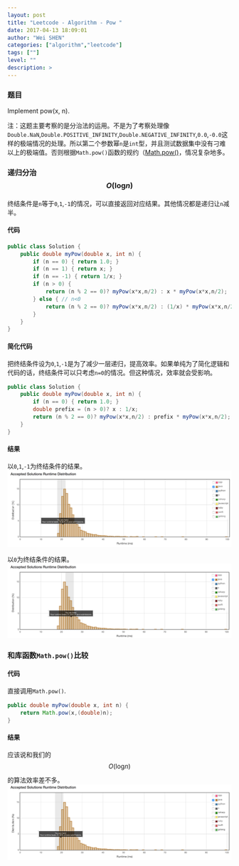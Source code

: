 ```yaml
---
layout: post
title: "Leetcode - Algorithm - Pow "
date: 2017-04-13 18:09:01
author: "Wei SHEN"
categories: ["algorithm","leetcode"]
tags: [""]
level: ""
description: >
---
```


### 题目
Implement pow(x, n).

注：这题主要考察的是分治法的运用。不是为了考察处理像`Double.NaN`,`Double.POSITIVE_INFINITY`,`Double.NEGATIVE_INFINITY`,`0.0`,`-0.0`这样的极端情况的处理。所以第二个参数幂`n`是`int`型，并且测试数据集中没有刁难以上的极端值。否则根据`Math.pow()`函数的规约（[Math.pow()](https://docs.oracle.com/javase/8/docs/api/java/lang/Math.html#pow-double-double-)，情况复杂地多。

### 递归分治 $$O(\log_{}{n})$$
终结条件是`n`等于`0`,`1`,`-1`的情况，可以直接返回对应结果。其他情况都是递归让`n`减半。

#### 代码
```java
public class Solution {
    public double myPow(double x, int n) {
        if (n == 0) { return 1.0; }
        if (n == 1) { return x; }
        if (n == -1) { return 1/x; }
        if (n > 0) {
            return (n % 2 == 0)? myPow(x*x,n/2) : x * myPow(x*x,n/2);
        } else { // n<0
            return (n % 2 == 0)? myPow(x*x,n/2) : (1/x) * myPow(x*x,n/2);
        }
    }
}
```

#### 简化代码
把终结条件设为`0`,`1`,`-1`是为了减少一层递归，提高效率。如果单纯为了简化逻辑和代码的话，终结条件可以只考虑`n=0`的情况。但这种情况，效率就会受影响。

```java
public class Solution {
    public double myPow(double x, int n) {
        if (n == 0) { return 1.0; }
        double prefix = (n > 0)? x : 1/x;
        return (n % 2 == 0)? myPow(x*x,n/2) : prefix * myPow(x*x,n/2);
    }
}
```

#### 结果
以`0`,`1`,`-1`为终结条件的结果。
![pow-1](/images/leetcode/pow-1.png)

以`0`为终结条件的结果。
![pow-3](/images/leetcode/pow-3.png)


### 和库函数`Math.pow()`比较

#### 代码
直接调用`Math.pow()`.
```java
public double myPow(double x, int n) {
    return Math.pow(x,(double)n);
}
```

#### 结果
应该说和我们的$$O(\log_{}{n})$$的算法效率差不多。
![pow-2](/images/leetcode/pow-2.png)
